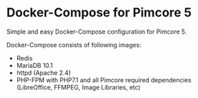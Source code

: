 # Docker-Compose for Pimcore 5
Simple and easy Docker-Compose configuration for Pimcore 5.

Docker-Compose consists of following images:
 - Redis
 - MariaDB 10.1
 - httpd (Apache 2.4)
 - PHP-FPM with PHP7.1 and all Pimcore required dependencies (LibreOffice, FFMPEG, Image Libraries, etc)